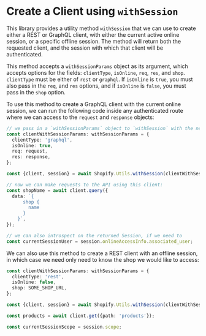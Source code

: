 # Create a Client using `withSession`

This library provides a utility method `withSession` that we can use to create either a REST or GraphQL client, with
either the current active online session, or a specific offline session. The method will return both the requested
client, and the session with which that client will be authenticated.

This method accepts a `withSessionParams` object as its argument, which accepts options for the fields: `clientType`,
`isOnline`, `req`, `res`, and `shop`. `clientType` must be either of `rest` or `graphql`. If `isOnline` is `true`,
you must also pass in the `req`, and `res` options, and if `isOnline` is `false`, you must pass in the `shop` option.

To use this method to create a GraphQL client with the current online session, we can run the following code inside any
authenticated route where we can access to the `request` and `response` objects:

```ts
// we pass in a `withSessionParams` object to `withSession` with the necessary information
const clientWithSessionParams: withSessionParams = {
  clientType: 'graphql',
  isOnline: true,
  req: request,
  res: response,
};

const {client, session} = await Shopify.Utils.withSession(clientWithSessionParams);

// now we can make requests to the API using this client:
const shopName = await client.query({
  data: `{
      shop {
        name
      }
    }`,
});

// we can also introspect on the returned Session, if we need to
const currentSessionUser = session.onlineAccessInfo.associated_user;
```

We can also use this method to create a REST client with an offline session, in which case we need only need to know
the shop we would like to access:

```ts
const clientWithSessionParams: withSessionParams = {
  clientType: 'rest',
  isOnline: false,
  shop: SOME_SHOP_URL,
};

const {client, session} = await Shopify.Utils.withSession(clientWithSessionParams);

const products = await client.get({path: 'products'});

const currentSessionScope = session.scope;
```
